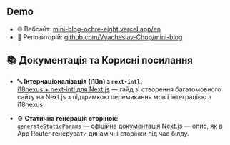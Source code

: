 ## Demo

- 🌐 Вебсайт: [mini-blog-ochre-eight.vercel.app/en](https://mini-blog-ochre-eight.vercel.app/en)
- 📂 Репозиторій: [github.com/Vyacheslav-Chop/mini-blog](https://github.com/Vyacheslav-Chop/mini-blog)

## 📚 Документація та Корисні посилання

- 🔤 **Інтернаціоналізація (i18n) з `next-intl`:**  
  [i18nexus + next-intl для Next.js](https://i18nexus.com/tutorials/nextjs/next-intl) — гайд зі створення багатомовного сайту на Next.js з підтримкою перемикання мов і інтеграцією з i18nexus.

- ⚙️ **Статична генерація сторінок:**  
  [`generateStaticParams` — офіційна документація Next.js](https://nextjs.org/docs/app/api-reference/functions/generate-static-params) — опис, як в App Router генерувати динамічні сторінки під час білду.